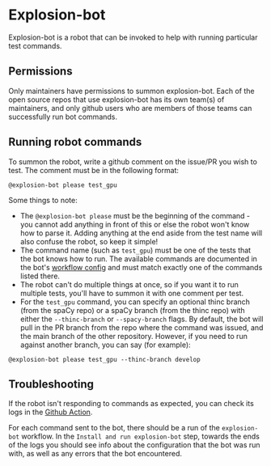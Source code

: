 # Explosion-bot

Explosion-bot is a robot that can be invoked to help with running particular test commands.

## Permissions

Only maintainers have permissions to summon explosion-bot. Each of the open source repos that use explosion-bot has its own team(s) of maintainers, and only github users who are members of those teams can successfully run bot commands.

## Running robot commands

To summon the robot, write a github comment on the issue/PR you wish to test. The comment must be in the following format:

```
@explosion-bot please test_gpu
```

Some things to note:

* The `@explosion-bot please` must be the beginning of the command - you cannot add anything in front of this or else the robot won't know how to parse it. Adding anything at the end aside from the test name will also confuse the robot, so keep it simple!
* The command name (such as `test_gpu`) must be one of the tests that the bot knows how to run. The available commands are documented in the bot's [workflow config](https://github.com/explosion/spaCy/blob/master/.github/workflows/explosionbot.yml#L26) and must match exactly one of the commands listed there.
* The robot can't do multiple things at once, so if you want it to run multiple tests, you'll have to summon it with one comment per test.
* For the `test_gpu` command, you can specify an optional thinc branch (from the spaCy repo) or a spaCy branch (from the thinc repo) with either the `--thinc-branch` or `--spacy-branch` flags. By default, the bot will pull in the PR branch from the repo where the command was issued, and the main branch of the other repository. However, if you need to run against another branch, you can say (for example):

```
@explosion-bot please test_gpu --thinc-branch develop
```

## Troubleshooting

If the robot isn't responding to commands as expected, you can check its logs in the [Github Action](https://github.com/explosion/spaCy/actions/workflows/explosionbot.yml). 

For each command sent to the bot, there should be a run of the `explosion-bot` workflow. In the `Install and run explosion-bot` step, towards the ends of the logs you should see info about the configuration that the bot was run with, as well as any errors that the bot encountered.